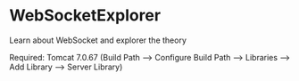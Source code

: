 # WebSocketExplorer
Learn about WebSocket and explorer the theory

Required: Tomcat 7.0.67 (Build Path --> Configure Build Path --> Libraries --> Add Library --> Server Library)

